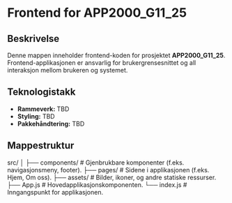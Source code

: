 # Frontend for APP2000_G11_25

## Beskrivelse
Denne mappen inneholder frontend-koden for prosjektet **APP2000_G11_25**. Frontend-applikasjonen er ansvarlig for brukergrensesnittet og all interaksjon mellom brukeren og systemet.

## Teknologistakk
- **Rammeverk:**  TBD
- **Styling:** TBD
- **Pakkehåndtering:** TBD

## Mappestruktur
src/
│
├── components/      # Gjenbrukbare komponenter (f.eks. navigasjonsmeny, footer).
├── pages/           # Sidene i applikasjonen (f.eks. Hjem, Om oss).
├── assets/          # Bilder, ikoner, og andre statiske ressurser.
├── App.js           # Hovedapplikasjonskomponenten.
└── index.js         # Inngangspunkt for applikasjonen.
